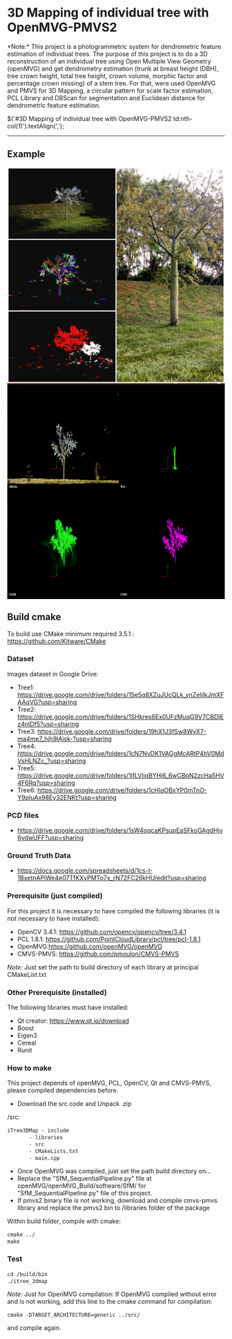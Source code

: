 # 3D Mapping of individual tree with OpenMVG-PMVS2
<dt>
*Note:* This project is a photogrammetric system for dendrometric feature estimation of individual trees. The purpose of this project is to do a 3D reconstruction of an individual tree using Open Multiple View Geometry (openMVG) and get dendrometry estimation (trunk at breast height (DBH), tree crown height, total tree height, crown volume, morphic factor and percentage crown missing) of a stem tree. For that, were used OpenMVG and PMVS for 3D Mapping, a circular pattern for scale factor estimation, PCL Library and DBScan for segmentation and Euclidean distance for dendrometric feature estimation.</dt>

$('#3D Mapping of individual tree with OpenMVG-PMVS2 td:nth-col(1)').textAlign(',');

----------------------
## Example

<img src="./example/tree.jpg" align="center" height="500" width="640"><br>
<img src="./example/system.png" align="center" height="500" width="640"><br>

## Build cmake

To build use CMake minimum required 3.5.1 : https://github.com/Kitware/CMake

### Dataset

Images dataset in Google Drive:
* Tree1: https://drive.google.com/drive/folders/15e5q8XZuJUcQLk_ynZeljlkJmXFAAqVG?usp=sharing
* Tree2: https://drive.google.com/drive/folders/1SHkres6Ex0UFzMuqG9V7CBDIEz4nIDf5?usp=sharing
* Tree3: https://drive.google.com/drive/folders/19hX1J3fSw8WvX7-ma4me7_hjh9lAjsk-?usp=sharing
* Tree4: https://drive.google.com/drive/folders/1cN7NyDK1VAGgMcARtP4hV0MdVsHLNZc_?usp=sharing
* Tree5: https://drive.google.com/drive/folders/1ifLVliqBYHj6_6wCBpN2zcHa5HV4F6Rq?usp=sharing
* Tree6: https://drive.google.com/drive/folders/1cHlqOBxYP0mTnO-Y9pluAx98Ey32ENKt?usp=sharing

### PCD files
* https://drive.google.com/drive/folders/1sW4oqcaKPsupEaSFkoGAgdHjv6ydwUFF?usp=sharing

### Ground Truth Data
* https://docs.google.com/spreadsheets/d/1cs-I-1BxetnAPiWe4e07TfKXyPMTo7x_rN72FC26kHU/edit?usp=sharing

### Prerequisite (just compiled)
For this project it is necessary to have compiled the following libraries (it is not necessary to have installed):

- OpenCV 3.4.1: https://github.com/opencv/opencv/tree/3.4.1
- PCL 1.8.1: https://github.com/PointCloudLibrary/pcl/tree/pcl-1.8.1
- OpenMVG:https://github.com/openMVG/openMVG
- CMVS-PMVS: https://github.com/pmoulon/CMVS-PMVS

*Note:* Just set the path to build directory of each library at principal CMakeList.txt
 
### Other Prerequisite (installed)
The following libraries must have installed:

- Qt creator: https://www.qt.io/download
- Boost
- Eigen3
- Cereal
- Runit

### How to make
This project depends of openMVG, PCL, OpenCV, Qt and CMVS-PMVS, please compiled dependencies before.
* Download the src code and Unpack .zip

/src:
  	
	iTree3DMap - include
		   - libraries
		   - src
		   - CMakeLists.txt
		   - main.cpp
		   
* Once OpenMVG was compiled, just set the path build directory on...		   		   
* Replace the "SfM_SequentialPipeline.py" file at openMVG/openMVG_Build/software/SfM/ for "SfM_SequentialPipeline.py" file of this project.
* If pmvs2 binary file is not working, download and compile cmvs-pmvs library and replace the pmvs2 bin to /libraries folder of the package 

Within build folder, compile with cmake:

    cmake ../
    make
 	 
### Test

	cd /build/bin
	./itree_3dmap		

*Note:*
Just for OpenMVG compilation: If OpenMVG compiled without error and is not working, add this line to the cmake command for compilation:

	cmake -DTARGET_ARCHITECTURE=generic ../src/

and compile again. 




